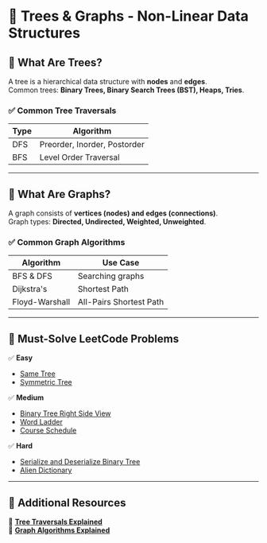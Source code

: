 # 📂 Trees & Graphs - Non-Linear Data Structures  

## **📌 What Are Trees?**  
A tree is a hierarchical data structure with **nodes** and **edges**.  
Common trees: **Binary Trees, Binary Search Trees (BST), Heaps, Tries**.  

### **✅ Common Tree Traversals**
| Type | Algorithm |
|------|----------|
| DFS | Preorder, Inorder, Postorder |
| BFS | Level Order Traversal |

---

## **📌 What Are Graphs?**  
A graph consists of **vertices (nodes) and edges (connections)**.  
Graph types: **Directed, Undirected, Weighted, Unweighted**.  

### **✅ Common Graph Algorithms**
| Algorithm | Use Case |
|-----------|---------|
| BFS & DFS | Searching graphs |
| Dijkstra's | Shortest Path |
| Floyd-Warshall | All-Pairs Shortest Path |

---

## **📌 Must-Solve LeetCode Problems**
✅ **Easy**
- [Same Tree](https://leetcode.com/problems/same-tree/)  
- [Symmetric Tree](https://leetcode.com/problems/symmetric-tree/)  

✅ **Medium**
- [Binary Tree Right Side View](https://leetcode.com/problems/binary-tree-right-side-view/)  
- [Word Ladder](https://leetcode.com/problems/word-ladder/)  
- [Course Schedule](https://leetcode.com/problems/course-schedule/)  

✅ **Hard**
- [Serialize and Deserialize Binary Tree](https://leetcode.com/problems/serialize-and-deserialize-binary-tree/)  
- [Alien Dictionary](https://leetcode.com/problems/alien-dictionary/)  

---

## **📌 Additional Resources**
📜 **[Tree Traversals Explained](https://www.geeksforgeeks.org/tree-traversals-inorder-preorder-and-postorder/)** <br>
📜 **[Graph Algorithms Explained](https://www.geeksforgeeks.org/graph-data-structure-and-algorithms/)**


